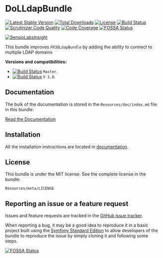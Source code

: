 DoLLdapBundle
=============

[![Latest Stable Version](https://poser.pugx.org/dol/ldap-bundle/v/stable.png)](https://packagist.org/packages/dol/ldap-bundle) [![Total Downloads](https://poser.pugx.org/dol/ldap-bundle/downloads.png)](https://packagist.org/packages/dol/ldap-bundle) [![License](https://poser.pugx.org/dol/ldap-bundle/license.png)](https://packagist.org/packages/dol/ldap-bundle) [![Build Status](https://scrutinizer-ci.com/g/DarwinOnLine/DoLLdapBundle/badges/build.png?b=master)](https://scrutinizer-ci.com/g/DarwinOnLine/DoLLdapBundle/build-status/master) [![Scrutinizer Code Quality](https://scrutinizer-ci.com/g/DarwinOnLine/DoLLdapBundle/badges/quality-score.png?b=master)](https://scrutinizer-ci.com/g/DarwinOnLine/DoLLdapBundle/?branch=master) [![Code Coverage](https://scrutinizer-ci.com/g/DarwinOnLine/DoLLdapBundle/badges/coverage.png?b=master)](https://scrutinizer-ci.com/g/DarwinOnLine/DoLLdapBundle/?branch=master)
[![FOSSA Status](https://app.fossa.io/api/projects/git%2Bgithub.com%2FDarwinOnLine%2FDoLLdapBundle.svg?type=shield)](https://app.fossa.io/projects/git%2Bgithub.com%2FDarwinOnLine%2FDoLLdapBundle?ref=badge_shield)

[![SensioLabsInsight](https://insight.sensiolabs.com/projects/d09112c2-7c6c-4c67-9062-79d2efeca78b/big.png)](https://insight.sensiolabs.com/projects/d09112c2-7c6c-4c67-9062-79d2efeca78b)

This bundle improves `FR3DLdapBundle` by adding the ability to connect to multiple LDAP domains


**Versions and compatibilities:**

- [![Build Status](https://secure.travis-ci.org/DarwinOnLine/DoLLdapBundle.png?branch=master)](http://travis-ci.org/DarwinOnLine/DoLLdapBundle) `Master`.
- [![Build Status](https://secure.travis-ci.org/DarwinOnLine/DoLLdapBundle.png?branch=v2.0)](http://travis-ci.org/DarwinOnLine/DoLLdapBundle) `V 2.0`.

Documentation
-------------

The bulk of the documentation is stored in the `Resources/doc/index.md`
file in this bundle:

[Read the Documentation](Resources/doc/index.md)

Installation
------------

All the installation instructions are located in [documentation](Resources/doc/index.md).

License
-------

This bundle is under the MIT license. See the complete license in the bundle:

    Resources/meta/LICENSE

Reporting an issue or a feature request
---------------------------------------

Issues and feature requests are tracked in the [GitHub issue tracker](https://github.com/DarwinOnLine/DoLLdapBundle/issues).

When reporting a bug, it may be a good idea to reproduce it in a basic project
built using the [Symfony Standard Edition](https://github.com/symfony/symfony-standard)
to allow developers of the bundle to reproduce the issue by simply cloning it
and following some steps.


[![FOSSA Status](https://app.fossa.io/api/projects/git%2Bgithub.com%2FDarwinOnLine%2FDoLLdapBundle.svg?type=large)](https://app.fossa.io/projects/git%2Bgithub.com%2FDarwinOnLine%2FDoLLdapBundle?ref=badge_large)
